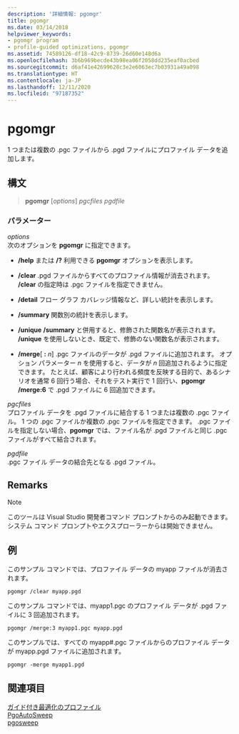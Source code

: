 ```yaml
---
description: '詳細情報: pgomgr'
title: pgomgr
ms.date: 03/14/2018
helpviewer_keywords:
- pgomgr program
- profile-guided optimizations, pgomgr
ms.assetid: 74589126-df18-42c9-8739-26d60e148d6a
ms.openlocfilehash: 3b6b969becde43b98ea06f2058dd235eaf0acbed
ms.sourcegitcommit: d6af41e42699628c3e2e6063ec7b03931a49a098
ms.translationtype: HT
ms.contentlocale: ja-JP
ms.lasthandoff: 12/11/2020
ms.locfileid: "97187352"
---
```

# <a name="pgomgr"></a>pgomgr

1 つまたは複数の .pgc ファイルから .pgd ファイルにプロファイル データを追加します。

## <a name="syntax"></a>構文

> **pgomgr** [*options*] *pgcfiles* *pgdfile*

### <a name="parameters"></a>パラメーター

*options*<br/>
次のオプションを **pgomgr** に指定できます。

- **/help** または **/?** 利用できる **pgomgr** オプションを表示します。

- **/clear** .pgd ファイルからすべてのプロファイル情報が消去されます。 **/clear** の指定時は .pgc ファイルを指定できません。

- **/detail** フロー グラフ カバレッジ情報など、詳しい統計を表示します。

- **/summary** 関数別の統計を表示します。

- **/unique** **/summary** と併用すると、修飾された関数名が表示されます。 **/unique** を使用しないとき、既定で、修飾のない関数名が表示されます。

- **/merge**\[ **:** <em>n</em>] .pgc ファイルのデータが .pgd ファイルに追加されます。 オプション パラメーター *n* を使用すると、データが *n* 回追加されるように指定できます。 たとえば、顧客により行われる頻度を反映する目的で、あるシナリオを通常 6 回行う場合、それをテスト実行で 1 回行い、**pgomgr /merge:6** で .pgd ファイルに 6 回追加できます。

*pgcfiles*<br/>
プロファイル データを .pgd ファイルに結合する 1 つまたは複数の .pgc ファイル。 1 つの .pgc ファイルか複数の .pgc ファイルを指定できます。 .pgc ファイルを指定しない場合、**pgomgr** では、ファイル名が .pgd ファイルと同じ .pgc ファイルがすべて結合されます。

*pgdfile*<br/>
.pgc ファイル データの結合先となる .pgd ファイル。

## <a name="remarks"></a>Remarks

> [!NOTE]
> このツールは Visual Studio 開発者コマンド プロンプトからのみ起動できます。 システム コマンド プロンプトやエクスプローラーからは開始できません。

## <a name="example"></a>例

このサンプル コマンドでは、プロファイル データの myapp ファイルが消去されます。

`pgomgr /clear myapp.pgd`

このサンプル コマンドでは、myapp1.pgc のプロファイル データが .pgd ファイルに 3 回追加されます。

`pgomgr /merge:3 myapp1.pgc myapp.pgd`

このサンプルでは、すべての myapp#.pgc ファイルからのプロファイル データが myapp.pgd ファイルに追加されます。

`pgomgr -merge myapp1.pgd`

## <a name="see-also"></a>関連項目

[ガイド付き最適化のプロファイル](profile-guided-optimizations.md)<br/>
[PgoAutoSweep](pgoautosweep.md)<br/>
[pgosweep](pgosweep.md)<br/>
